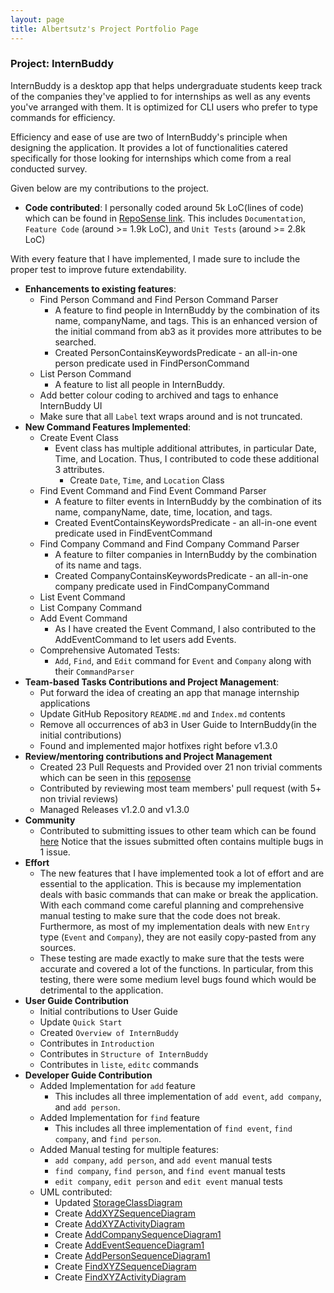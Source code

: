 ```yaml
---
layout: page
title: Albertsutz's Project Portfolio Page
---
```

### Project: InternBuddy

InternBuddy is a desktop app that helps undergraduate students keep track of the companies they've
applied to for internships as well as any events you've arranged with them. It is optimized for
CLI users who prefer to type commands for efficiency.

Efficiency and ease of use are two of InternBuddy's principle when
designing the application. It provides a lot of functionalities catered specifically for those looking for internships
which come from a real conducted survey.

Given below are my contributions to the project.

* **Code contributed**: I personally coded around 5k LoC(lines of code) which can be found in [RepoSense link](https://nus-cs2103-ay2122s2.github.io/tp-dashboard/?search=albertsutz).
This includes `Documentation`, `Feature Code` (around >= 1.9k LoC), and `Unit Tests` (around >= 2.8k LoC)

With every feature that I have implemented, I made sure to include the proper test to improve future extendability.

* **Enhancements to existing features**:
  * Find Person Command and Find Person Command Parser
    * A feature to find people in InternBuddy by the combination of its name, companyName, and tags. This is an enhanced version of the initial command from ab3
      as it provides more attributes to be searched.
    * Created PersonContainsKeywordsPredicate - an all-in-one person predicate used in FindPersonCommand
  * List Person Command 
    * A feature to list all people in InternBuddy.
  * Add better colour coding to archived and tags to enhance InternBuddy UI
  * Make sure that all `Label` text wraps around and is not truncated.
* **New Command Features Implemented**:
  * Create Event Class
    * Event class has multiple additional attributes, in particular Date, Time, and Location. Thus, I contributed to code these additional 3 attributes.
      * Create `Date`, `Time`, and `Location` Class
  * Find Event Command and Find Event Command Parser
    * A feature to filter events in InternBuddy by the combination of its name, companyName, date, time, location, and tags.
    * Created EventContainsKeywordsPredicate - an all-in-one event predicate used in FindEventCommand
  * Find Company Command and Find Company Command Parser
    * A feature to filter companies in InternBuddy by the combination of its name and tags.
    * Created CompanyContainsKeywordsPredicate - an all-in-one company predicate used in FindCompanyCommand
  * List Event Command
  * List Company Command
  * Add Event Command
    * As I have created the Event Command, I also contributed to the AddEventCommand to let users add Events.
  * Comprehensive Automated Tests:
    * `Add`, `Find`, and `Edit` command for `Event` and `Company` along with their `CommandParser`
* **Team-based Tasks Contributions and Project Management**:
  * Put forward the idea of creating an app that manage internship applications
  * Update GitHub Repository `README.md` and `Index.md` contents
  * Remove all occurrences of ab3 in User Guide to InternBuddy(in the initial contributions)
  * Found and implemented major hotfixes right before v1.3.0
* **Review/mentoring contributions and Project Management**
  * Created 23 Pull Requests and Provided over 21 non trivial comments which can be seen in this [reposense](https://nus-cs2103-ay2122s2.github.io/dashboards/contents/tp-comments.html)
  * Contributed by reviewing most team members' pull request (with 5+ non trivial reviews)
  * Managed Releases v1.2.0 and v1.3.0
* **Community**
  * Contributed to submitting issues to other team which can be found [here](https://github.com/albertsutz/ped)
    Notice that the issues submitted often contains multiple bugs in 1 issue.
* **Effort**
  * The new features that I have implemented took a lot of effort and are essential to the application. This is because my implementation deals with
    basic commands that can make or break the application. With each command come careful planning and comprehensive manual testing to make sure that
    the code does not break. Furthermore, as most of my implementation deals with new `Entry` type (`Event` and `Company`), they are not easily copy-pasted
    from any sources. 
  * These testing are made exactly to make sure that the tests were accurate and covered a lot of the functions. In particular, 
    from this testing, there were some medium level bugs found which would be detrimental to the application.
* **User Guide Contribution**
  * Initial contributions to User Guide
  * Update `Quick Start`
  * Created `Overview of InternBuddy`
  * Contributes in `Introduction`
  * Contributes in `Structure of InternBuddy`
  * Contributes in `liste`, `editc` commands
* **Developer Guide Contribution**
  * Added Implementation for `add` feature
    * This includes all three implementation of `add event`, `add company`, and `add person`.
  * Added Implementation for `find` feature
    * This includes all three implementation of `find event`, `find company`, and `find person`.
  * Added Manual testing for multiple features:
    * `add company`, `add person`, and `add event` manual tests
    * `find company`, `find person`, and `find event` manual tests
    * `edit company`, `edit person` and `edit event` manual tests
  * UML contributed:
    * Updated [StorageClassDiagram](../images/StorageClassDiagram.png)
    * Create [AddXYZSequenceDiagram](../images/AddXYZSequenceDiagram.png)
    * Create [AddXYZActivityDiagram](../images/AddXYZActivityDiagram.png)
    * Create [AddCompanySequenceDiagram1](../images/AddCompanySequenceDiagram1.png)
    * Create [AddEventSequenceDiagram1](../images/AddEventSequenceDiagram1.png)
    * Create [AddPersonSequenceDiagram1](../images/AddPersonSequenceDiagram1.png)
    * Create [FindXYZSequenceDiagram](../images/FindXYZSequenceDiagram.png)
    * Create [FindXYZActivityDiagram](../images/FindXYZActivityDiagram.png)
